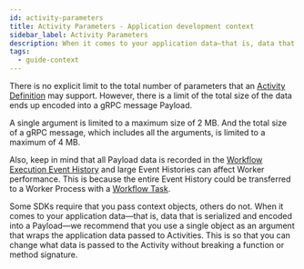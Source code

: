 ```yaml
---
id: activity-parameters
title: Activity Parameters - Application development context
sidebar_label: Activity Parameters
description: When it comes to your application data—that is, data that is serialized and encoded into a Payload—we recommend that you use a single object as an argument that wraps the application data passed to Activities.
tags:
  - guide-context
---
```


There is no explicit limit to the total number of parameters that an [Activity Definition](/concepts/what-is-an-activity-definition) may support.
However, there is a limit of the total size of the data ends up encoded into a gRPC message Payload.

A single argument is limited to a maximum size of 2 MB.
And the total size of a gRPC message, which includes all the arguments, is limited to a maximum of 4 MB.

Also, keep in mind that all Payload data is recorded in the [Workflow Execution Event History](/concepts/what-is-an-event-history) and large Event Histories can affect Worker performance.
This is because the entire Event History could be transferred to a Worker Process with a [Workflow Task](/concepts/what-is-a-workflow-task).

<!--TODO link to gRPC limit section when available -->

Some SDKs require that you pass context objects, others do not.
When it comes to your application data—that is, data that is serialized and encoded into a Payload—we recommend that you use a single object as an argument that wraps the application data passed to Activities.
This is so that you can change what data is passed to the Activity without breaking a function or method signature.
